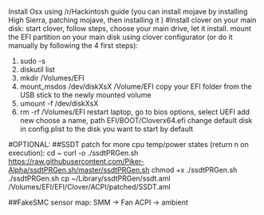 
Install Osx using /r/Hackintosh guide (you can install mojave by installing High Sierra, patching mojave, then installing it )
#Install clover on your main disk:
start clover, follow steps, choose your main drive, let it install.
mount the EFI partition on your main disk using clover configurator (or do it manually by following the 4 first steps):
1. sudo -s
2. diskutil list 
3. mkdir /Volumes/EFI
4. mount_msdos /dev/diskXsX /Volume/EFI
copy your EFI folder from the USB stick to the newly mounted volume
5. umount -f /dev/diskXsX
6. rm -rf /Volumes/EFI
restart laptop, go to bios options, select UEFI add new choose a name, path EFI/BOOT/Cloverx64.efi 
change default disk in config.plist to the disk you want to start by default

#OPTIONAL:
##SSDT patch for more cpu temp/power states (return n on execution):
cd ~
curl -o ./ssdtPRGen.sh https://raw.githubusercontent.com/Piker-Alpha/ssdtPRGen.sh/master/ssdtPRGen.sh
chmod +x ./ssdtPRGen.sh
./ssdtPRGen.sh
cp ~/Library/ssdtPRGen/ssdt.aml /Volumes/EFI/EFI/Clover/ACPI/patched/SSDT.aml

##FakeSMC sensor map:
SMM -> Fan
ACPI -> ambient 
